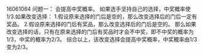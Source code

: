 16061064
问题一：
会提高中奖概率。
如果选手坚持自己的选择，中奖概率使1/3.如果改变选择：
1.假设原来选择的门后是空的，那么改变选择后的门后一定有奖品。
2.假设原来选择的门后有奖品，那么改变选择后的门后是空的。
那么如果改变选择的话，只有在原来选择的门后有奖品时才会不中奖，即不中奖的概率为1/3，中奖的概率为2/3。
综合以上，该改变选择会提高中奖概率，中奖概率由1/3变为2/3。
